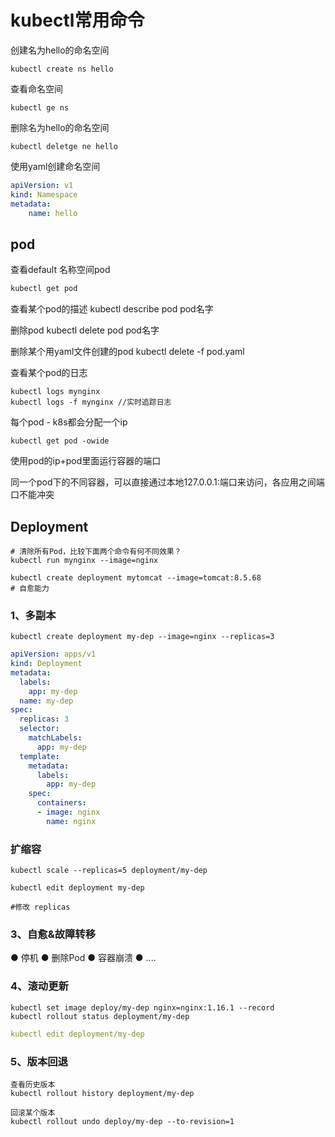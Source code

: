 # kubectl常用命令


创建名为hello的命名空间
```
kubectl create ns hello
```

查看命名空间
```
kubectl ge ns
```

删除名为hello的命名空间
```
kubectl deletge ne hello
```

使用yaml创建命名空间
```yaml
apiVersion: v1
kind: Namespace
metadata:
    name: hello
```


## pod

查看default 名称空间pod
```Bash
kubectl get pod
```

查看某个pod的描述
kubectl describe pod pod名字

删除pod
kubectl delete pod pod名字

删除某个用yaml文件创建的pod
kubectl delete -f pod.yaml


查看某个pod的日志
```
kubectl logs mynginx 
kubectl logs -f mynginx //实时追踪日志
```


每个pod - k8s都会分配一个ip
```
kubectl get pod -owide
```
使用pod的ip+pod里面运行容器的端口




同一个pod下的不同容器，可以直接通过本地127.0.0.1:端口来访问，各应用之间端口不能冲突



## Deployment

```
# 清除所有Pod，比较下面两个命令有何不同效果？
kubectl run mynginx --image=nginx

kubectl create deployment mytomcat --image=tomcat:8.5.68
# 自愈能力

```


### 1、多副本
```
kubectl create deployment my-dep --image=nginx --replicas=3
```
```yaml
apiVersion: apps/v1
kind: Deployment
metadata:
  labels:
    app: my-dep
  name: my-dep
spec:
  replicas: 3
  selector:
    matchLabels:
      app: my-dep
  template:
    metadata:
      labels:
        app: my-dep
    spec:
      containers:
      - image: nginx
        name: nginx
```


### 扩缩容

```
kubectl scale --replicas=5 deployment/my-dep

kubectl edit deployment my-dep

#修改 replicas
```


### 3、自愈&故障转移
● 停机
● 删除Pod
● 容器崩溃
● ....


### 4、滚动更新
```
kubectl set image deploy/my-dep nginx=nginx:1.16.1 --record
kubectl rollout status deployment/my-dep
```
```yaml
kubectl edit deployment/my-dep
```


### 5、版本回退
```
查看历史版本
kubectl rollout history deployment/my-dep

回滚某个版本
kubectl rollout undo deploy/my-dep --to-revision=1
```